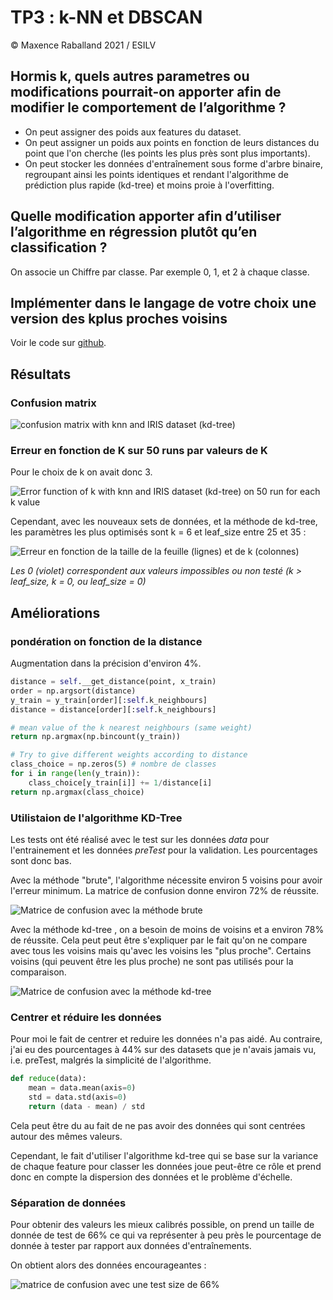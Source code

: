 # TP3 : k-NN et DBSCAN

&copy; Maxence Raballand 2021 / ESILV

## Hormis k, quels autres parametres ou modifications pourrait-on apporter afin de modifier le comportement de l’algorithme ?

- On peut assigner des poids aux features du dataset.
- On peut assigner un poids aux points en fonction de leurs distances du point que l'on cherche (les points les plus près sont plus importants).
- On peut stocker les données d'entraînement sous forme d'arbre binaire, regroupant ainsi les points identiques et rendant l'algorithme de prédiction plus rapide (kd-tree) et moins proie à l'overfitting.

## Quelle modification apporter afin d’utiliser l’algorithme en régression plutôt qu’en classification ?

On associe un Chiffre par classe. Par exemple 0, 1, et 2 à chaque classe.

## Implémenter  dans  le  langage  de  votre  choix  une version  des  kplus proches voisins

Voir le code sur [github](https://github.com/maxencerb/KNN-IRIS-ESILV).

## Résultats

### Confusion matrix

![confusion matrix with knn and IRIS dataset (kd-tree)](data/confusion_matrix.png)

### Erreur en fonction de K sur 50 runs par valeurs de K

Pour le choix de k on avait donc 3.

![Error function of k with knn and IRIS dataset (kd-tree) on 50 run for each k value](data/errer=f(k).png)

Cependant, avec les nouveaux sets de données, et la méthode de kd-tree, les paramètres les plus optimisés sont k = 6 et leaf_size entre 25 et 35 :

![Erreur en fonction de la taille de la feuille (lignes) et de k (colonnes)](data/choix_param_leaf_k.png)

*Les 0 (violet) correspondent aux valeurs impossibles ou non testé (k > leaf_size, k = 0, ou leaf_size = 0)*

## Améliorations

### pondération on fonction de la distance

Augmentation dans la précision d'environ 4%.

```python
distance = self.__get_distance(point, x_train)
order = np.argsort(distance)
y_train = y_train[order][:self.k_neighbours]
distance = distance[order][:self.k_neighbours]

# mean value of the k nearest neighbours (same weight)
return np.argmax(np.bincount(y_train))

# Try to give different weights according to distance
class_choice = np.zeros(5) # nombre de classes
for i in range(len(y_train)):
    class_choice[y_train[i]] += 1/distance[i]
return np.argmax(class_choice)
```

### Utilistaion de l'algorithme KD-Tree

Les tests ont été réalisé avec le test sur les données *data* pour l'entrainement et les données *preTest* pour la validation. Les pourcentages sont donc bas.

Avec la méthode "brute", l'algorithme nécessite environ 5 voisins pour avoir l'erreur minimum. La matrice de confusion donne environ 72% de réussite.

![Matrice de confusion avec la méthode brute](data/confusion_matrix_brute_algo.png)

Avec la méthode kd-tree , on a besoin de moins de voisins et a environ 78% de réussite. Cela peut peut être s'expliquer par le fait qu'on ne compare avec tous les voisins mais qu'avec les voisins les "plus proche". Certains voisins (qui peuvent être les plus proche) ne sont pas utilisés pour la comparaison.

![Matrice de confusion avec la méthode kd-tree](data/confusion_matrix_kdtree_algo.png)

### Centrer et réduire les données

Pour moi le fait de centrer et reduire les données n'a pas aidé. Au contraire, j'ai eu des pourcentages à 44% sur des datasets que je n'avais jamais vu, i.e. preTest, malgrés la simplicité de l'algorithme.

```python
def reduce(data):
    mean = data.mean(axis=0)
    std = data.std(axis=0)
    return (data - mean) / std
```

Cela peut être du au fait de ne pas avoir des données qui sont centrées autour des mêmes valeurs.

Cependant, le fait d'utiliser l'algorithme kd-tree qui se base sur la variance de chaque feature pour classer les données joue peut-être ce rôle et prend donc en compte la dispersion des données et le problème d'échelle.

### Séparation de données

Pour obtenir des valeurs les mieux calibrés possible, on prend un taille de donnée de test de 66% ce qui va représenter à peu près le pourcentage de donnée à tester par rapport aux données d'entraînements.

On obtient alors des données encourageantes :

![matrice de confusion avec une test size de 66%](data/confusion_matrix_current_test_size.png)